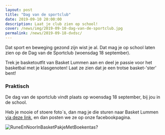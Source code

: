 ```yaml
---
layout: post
title: "Dag van de sportclub"
date: 2019-09-10 20:00:00
description: Laat je club zien op school!
cover: /news/img/2019-09-10-dag-van-de-sportclub.jpg
permalink: /news/2019-09-18-dvdsc/
---
```


Dat sport en beweging gezond zijn wist je al. Dat mag je op school laten zien op de Dag van de Sportclub (woensdag 18 september).

Trek je basketoutfit van Basket Lummen aan en deel je passie voor het basketbal met je klasgenoten! Laat ze zien dat je een trotse basket-'ster' bent!

### Praktisch

De dag van de sportclub vindt plaats op woensdag 18 september, bij jou in de school.

Heb je mooie of stoere foto´s, dan mag je die sturen naar Basket Lummen [via deze link](mailto:secretariaat@basketlummen.be), en dan posten we ze op onze facebookpagina.

![RuneEnNoorInBasketPakjeMetBoekentas?](/news/img/2019-09-10-dag-van-de-sportclub.jpg)
